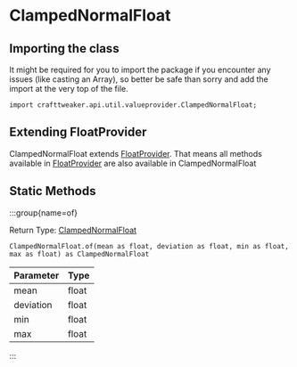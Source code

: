 # ClampedNormalFloat

## Importing the class

It might be required for you to import the package if you encounter any issues (like casting an Array), so better be safe than sorry and add the import at the very top of the file.
```zenscript
import crafttweaker.api.util.valueprovider.ClampedNormalFloat;
```


## Extending FloatProvider

ClampedNormalFloat extends [FloatProvider](/vanilla/api/util/valueprovider/FloatProvider). That means all methods available in [FloatProvider](/vanilla/api/util/valueprovider/FloatProvider) are also available in ClampedNormalFloat

## Static Methods

:::group{name=of}

Return Type: [ClampedNormalFloat](/vanilla/api/util/valueprovider/ClampedNormalFloat)

```zenscript
ClampedNormalFloat.of(mean as float, deviation as float, min as float, max as float) as ClampedNormalFloat
```

| Parameter | Type  |
|-----------|-------|
| mean      | float |
| deviation | float |
| min       | float |
| max       | float |


:::

